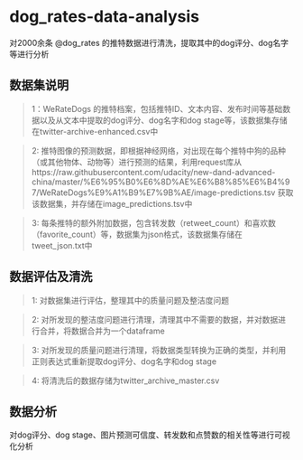 # dog_rates-data-analysis

对2000余条 @dog_rates 的推特数据进行清洗，提取其中的dog评分、dog名字等进行分析

## 数据集说明

> 1：WeRateDogs 的推特档案，包括推特ID、文本内容、发布时间等基础数据以及从文本中提取的dog评分、dog名字和dog stage等，该数据集存储在twitter-archive-enhanced.csv中

> 2: 推特图像的预测数据，即根据神经网络，对出现在每个推特中狗的品种（或其他物体、动物等）进行预测的结果，利用request库从https://raw.githubusercontent.com/udacity/new-dand-advanced-china/master/%E6%95%B0%E6%8D%AE%E6%B8%85%E6%B4%97/WeRateDogs%E9%A1%B9%E7%9B%AE/image-predictions.tsv
获取该数据集，并存储在image_predictions.tsv中

> 3: 每条推特的额外附加数据，包含转发数（retweet_count）和喜欢数（favorite_count）等，数据集为json格式，该数据集存储在tweet_json.txt中

## 数据评估及清洗

> 1: 对数据集进行评估，整理其中的质量问题及整洁度问题

> 2: 对所发现的整洁度问题进行清理，清理其中不需要的数据，并对数据进行合并，将数据合并为一个dataframe

> 3: 对所发现的质量问题进行清理，将数据类型转换为正确的类型，并利用正则表达式重新提取dog评分、dog名字和dog stage

> 4: 将清洗后的数据存储为twitter_archive_master.csv

## 数据分析

对dog评分、dog stage、图片预测可信度、转发数和点赞数的相关性等进行可视化分析
